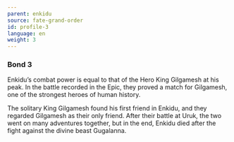 ```yaml
---
parent: enkidu
source: fate-grand-order
id: profile-3
language: en
weight: 3
---
```


### Bond 3

Enkidu’s combat power is equal to that of the Hero King Gilgamesh at his peak.
In the battle recorded in the Epic, they proved a match for Gilgamesh, one of the strongest heroes of human history.

The solitary King Gilgamesh found his first friend in Enkidu, and they regarded Gilgamesh as their only friend.
After their battle at Uruk, the two went on many adventures together, but in the end, Enkidu died after the fight against the divine beast Gugalanna.
